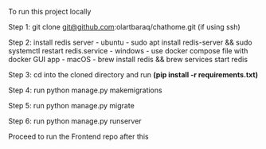 To run this project locally

Step 1: git clone git@github.com:olartbaraq/chathome.git (if using ssh)

Step 2: install redis server - ubuntu - sudo apt install redis-server && sudo systemctl restart redis.service - windows - use docker compose file with docker GUI app - macOS - brew install redis && brew services start redis

Step 3: cd into the cloned directory and run <b>(pip install -r requirements.txt)</b>

Step 4: run python manage.py makemigrations

Step 5: run python manage.py migrate

Step 6: run python manage.py runserver

Proceed to run the Frontend repo after this

